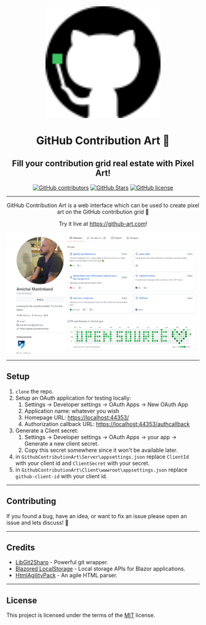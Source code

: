 <div align="center"> 

<img src="GithubContributionArt\Client\wwwroot\images\avatar.svg" alt="drawing" width="300px"/>

# GitHub Contribution Art 🎨

## Fill your contribution grid real estate with Pixel Art!

[![GitHub contributors](https://img.shields.io/github/contributors/mantinband/github-contribution-art)](https://GitHub.com/mantinband/github-contribution-art/graphs/contributors/) [![GitHub Stars](https://img.shields.io/github/stars/mantinband/github-contribution-art.svg)](https://github.com/mantinband/github-contribution-art/stargazers) [![GitHub license](https://img.shields.io/github/license/mantinband/github-contribution-art)](https://github.com/mantinband/github-contribution-art/blob/main/LICENSE)

</div>

---

<div align="center"> 

   GitHub Contribution Art is a web interface which can be used to create pixel art on the GitHub contribution grid 💪

   Try it live at <https://github-art.com>!

</div>

![Example](./assets/example.png)

---

## Setup

1. `clone` the repo.
2. Setup an OAuth application for testing locally:
   1. Settings -> Developer settings -> OAuth Apps -> New OAuth App
   2. Application name: whatever you wish
   3. Homepage URL: <https://localhost:44353/>
   4. Authorization callback URL: <https://localhost:44353/authcallback>
3. Generate a Client secret:
   1. Settings -> Developer settings -> OAuth Apps -> your app -> Generate a new client secret.
   2. Copy this secret somewhere since it won't be available later.
4. in `GithubContributionArt\Server\appsettings.json` replace `ClientId` with your client id and `ClientSecret` with your secret.
5. in `GithubContributionArt\Client\wwwroot\appsettings.json` replace `github-client-id` with your client id.

---

## Contributing

If you found a bug, have an idea, or want to fix an issue please open an issue and lets discuss! 💪

---

## Credits

- [LibGit2Sharp](https://github.com/libgit2/libgit2sharp) - Powerful git wrapper.
- [Blazored LocalStorage](https://github.com/Blazored/LocalStorage) - Local storage APIs for Blazor applications.
- [HtmlAgilityPack](https://github.com/zzzprojects/html-agility-pack) - An agile HTML parser.

---

## License

This project is licensed under the terms of the [MIT](https://github.com/mantinband/github-contribution-art/blob/main/LICENSE) license.
